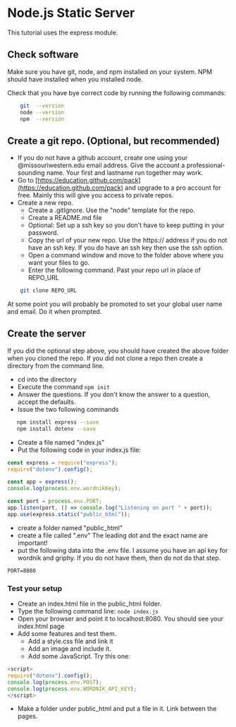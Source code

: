 # Node.js Static Server

This tutorial uses the express module.

## Check software

Make sure you have git, node, and npm installed on your system.  NPM should have installed when you installed node.

Check that you have bye correct code by running the following commands:

```bash
    git  --version
    node --version
    npm  --version
```

## Create a git repo. (Optional, but recommended)

* If you do not have a github account, create one using your @missouriwestern.edu email address.  Give the account a professional-sounding name.  Your first and lastname run together may work.
* Go to [https://education.github.com/pack](https://education.github.com/pack) and upgrade to a pro account for free.  Mainly this will give you access to private repos.
* Create a new repo.
  * Create a .gitIgnore.  Use the "node" template for the repo.
  * Create a README.md file
  * Optional: Set up a ssh key so you don't have to keep putting in your password.
  * Copy the url of your new repo.  Use the https:// address if you do not have an ssh key.  If you do have an ssh key then use the ssh option.
  * Open a command window and move to the folder above where you want your files to go.
  * Enter the following command.  Past your repo url in place of REPO_URL

```bash
    git clone REPO_URL
```

At some point you will probably be promoted to set your global user name and email.  Do it when prompted.

## Create the server

If you did the optional step above, you should have created the above folder when you cloned the repo.  If you
did not clone a repo then create a directory from the command line.

* cd into the directory
* Execute the command ```npm init```
* Answer the questions.  If you don't know the answer to a question, accept the defaults.
* Issue the two following commands

```bash
   npm install express --save
   npm install dotenv --save
```

* Create a file named "index.js"
* Put the following code in your index.js file:

```javascript
const express = require("express");
require("dotenv").config();

const app = express();
console.log(process.env.wordnikKey);

const port = process.env.PORT;
app.listen(port, () => console.log("Listening on port " + port));
app.use(express.static("public_html"));
```

* create a folder named "public_html"
* create a file called ".env"  The leading dot and the exact name are important!
* put the following data into the .env file.  I assume you have an api key for wordnik and griphy.  If you do not have them, then do not do that step.

```text
PORT=8080
```

### Test your setup

* Create an index.html file in the public_html folder.
* Type the following command line: ```node index.js```
* Open your browser and point it to localhost:8080.  You should see your index.html page
* Add some features and test them.
  * Add a style.css file and link it
  * Add an image and include it.
  * Add some JavaScript.  Try this one:
```javascript
<script>
require("dotenv").config();
console.log(process.env.POST);
console.log(process.env.WORDNIK_API_KEY);
</script>
```

* Make a folder under public_html and put a file in it.  Link between the pages.


